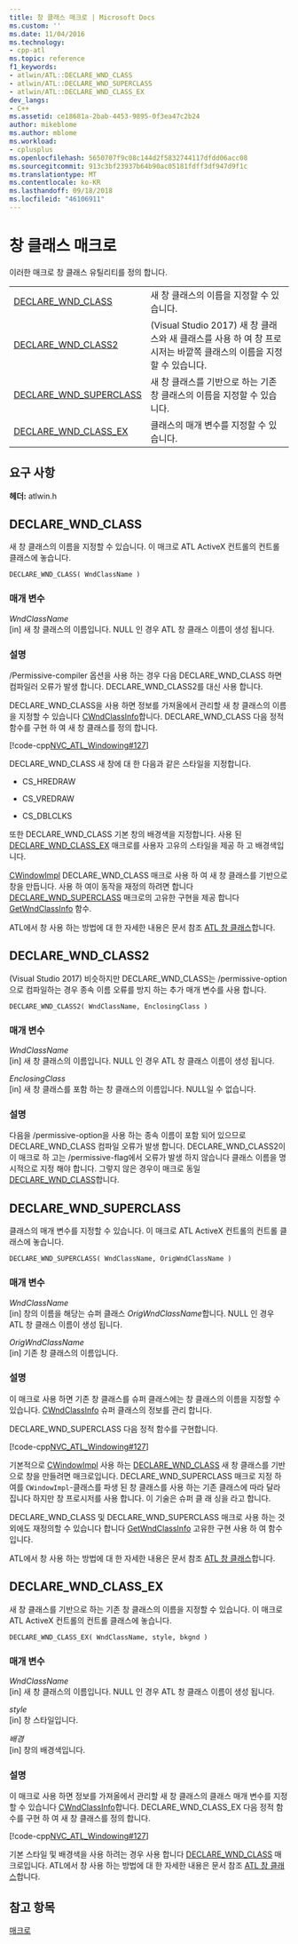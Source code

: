 ```yaml
---
title: 창 클래스 매크로 | Microsoft Docs
ms.custom: ''
ms.date: 11/04/2016
ms.technology:
- cpp-atl
ms.topic: reference
f1_keywords:
- atlwin/ATL::DECLARE_WND_CLASS
- atlwin/ATL::DECLARE_WND_SUPERCLASS
- atlwin/ATL::DECLARE_WND_CLASS_EX
dev_langs:
- C++
ms.assetid: ce18681a-2bab-4453-9895-0f3ea47c2b24
author: mikeblome
ms.author: mblome
ms.workload:
- cplusplus
ms.openlocfilehash: 5650707f9c08c144d2f5832744117dfdd06acc08
ms.sourcegitcommit: 913c3bf23937b64b90ac05181fdff3df947d9f1c
ms.translationtype: MT
ms.contentlocale: ko-KR
ms.lasthandoff: 09/18/2018
ms.locfileid: "46106911"
---
```

# <a name="window-class-macros"></a>창 클래스 매크로

이러한 매크로 창 클래스 유틸리티를 정의 합니다.

|||
|-|-|
|[DECLARE_WND_CLASS](#declare_wnd_class)|새 창 클래스의 이름을 지정할 수 있습니다.|
|[DECLARE_WND_CLASS2](#declare_wnd_class2)|(Visual Studio 2017) 새 창 클래스와 새 클래스를 사용 하 여 창 프로시저는 바깥쪽 클래스의 이름을 지정할 수 있습니다.|
|[DECLARE_WND_SUPERCLASS](#declare_wnd_superclass)|새 창 클래스를 기반으로 하는 기존 창 클래스의 이름을 지정할 수 있습니다.|
|[DECLARE_WND_CLASS_EX](#declare_wnd_class_ex)|클래스의 매개 변수를 지정할 수 있습니다.|  

## <a name="requirements"></a>요구 사항

**헤더:** atlwin.h

##  <a name="declare_wnd_class"></a>  DECLARE_WND_CLASS

새 창 클래스의 이름을 지정할 수 있습니다. 이 매크로 ATL ActiveX 컨트롤의 컨트롤 클래스에 놓습니다.

```
DECLARE_WND_CLASS( WndClassName )
```

### <a name="parameters"></a>매개 변수

*WndClassName*<br/>
[in] 새 창 클래스의 이름입니다. NULL 인 경우 ATL 창 클래스 이름이 생성 됩니다.

### <a name="remarks"></a>설명

/Permissive-compiler 옵션을 사용 하는 경우 다음 DECLARE_WND_CLASS 하면 컴파일러 오류가 발생 합니다. DECLARE_WND_CLASS2를 대신 사용 합니다.

DECLARE_WND_CLASS을 사용 하면 정보를 가져올에서 관리할 새 창 클래스의 이름을 지정할 수 있습니다 [CWndClassInfo](cwndclassinfo-class.md)합니다. DECLARE_WND_CLASS 다음 정적 함수를 구현 하 여 새 창 클래스를 정의 합니다.

[!code-cpp[NVC_ATL_Windowing#127](../../atl/codesnippet/cpp/window-class-macros_1.cpp)]

DECLARE_WND_CLASS 새 창에 대 한 다음과 같은 스타일을 지정합니다.

- CS_HREDRAW

- CS_VREDRAW

- CS_DBLCLKS

또한 DECLARE_WND_CLASS 기본 창의 배경색을 지정합니다. 사용 된 [DECLARE_WND_CLASS_EX](#declare_wnd_class_ex) 매크로를 사용자 고유의 스타일을 제공 하 고 배경색입니다.

[CWindowImpl](cwindowimpl-class.md) DECLARE_WND_CLASS 매크로 사용 하 여 새 창 클래스를 기반으로 창을 만듭니다. 사용 하 여이 동작을 재정의 하려면 합니다 [DECLARE_WND_SUPERCLASS](#declare_wnd_superclass) 매크로의 고유한 구현을 제공 합니다 [GetWndClassInfo](cwindowimpl-class.md#getwndclassinfo) 함수.  

ATL에서 창 사용 하는 방법에 대 한 자세한 내용은 문서 참조 [ATL 창 클래스](../../atl/atl-window-classes.md)합니다.  

##  <a name="declare_wnd_class2"></a>  DECLARE_WND_CLASS2

(Visual Studio 2017) 비슷하지만 DECLARE_WND_CLASS는 /permissive-option으로 컴파일하는 경우 종속 이름 오류를 방지 하는 추가 매개 변수를 사용 합니다.

```
DECLARE_WND_CLASS2( WndClassName, EnclosingClass )
```

### <a name="parameters"></a>매개 변수

*WndClassName*<br/>
[in] 새 창 클래스의 이름입니다. NULL 인 경우 ATL 창 클래스 이름이 생성 됩니다. 

*EnclosingClass*<br/>
[in] 새 창 클래스를 포함 하는 창 클래스의 이름입니다. NULL일 수 없습니다.

### <a name="remarks"></a>설명

다음을 /permissive-option을 사용 하는 종속 이름이 포함 되어 있으므로 DECLARE_WND_CLASS 컴파일 오류가 발생 합니다. DECLARE_WND_CLASS2이이 매크로 하 고는 /permissive-flag에서 오류가 발생 하지 않습니다 클래스 이름을 명시적으로 지정 해야 합니다.
그렇지 않은 경우이 매크로 동일 [DECLARE_WND_CLASS](#declare_wnd_class)합니다.

##  <a name="declare_wnd_superclass"></a>  DECLARE_WND_SUPERCLASS

클래스의 매개 변수를 지정할 수 있습니다. 이 매크로 ATL ActiveX 컨트롤의 컨트롤 클래스에 놓습니다.

```
DECLARE_WND_SUPERCLASS( WndClassName, OrigWndClassName )
```

### <a name="parameters"></a>매개 변수

*WndClassName*<br/>
[in] 창의 이름을 해당는 슈퍼 클래스 *OrigWndClassName*합니다. NULL 인 경우 ATL 창 클래스 이름이 생성 됩니다.

*OrigWndClassName*<br/>
[in] 기존 창 클래스의 이름입니다.

### <a name="remarks"></a>설명

이 매크로 사용 하면 기존 창 클래스를 슈퍼 클래스에는 창 클래스의 이름을 지정할 수 있습니다. [CWndClassInfo](cwndclassinfo-class.md) 슈퍼 클래스의 정보를 관리 합니다.

DECLARE_WND_SUPERCLASS 다음 정적 함수를 구현합니다.

[!code-cpp[NVC_ATL_Windowing#127](../../atl/codesnippet/cpp/window-class-macros_1.cpp)]

기본적으로 [CWindowImpl](cwindowimpl-class.md) 사용 하는 [DECLARE_WND_CLASS](#declare_wnd_class) 새 창 클래스를 기반으로 창을 만들려면 매크로입니다. DECLARE_WND_SUPERCLASS 매크로 지정 하 여를 `CWindowImpl`-클래스를 파생 된 창 클래스를 사용 하는 기존 클래스에 따라 달라 집니다 하지만 창 프로시저를 사용 합니다. 이 기술은 슈퍼 클 래 싱을 라고 합니다.

DECLARE_WND_CLASS 및 DECLARE_WND_SUPERCLASS 매크로 사용 하는 것 외에도 재정의할 수 있습니다 합니다 [GetWndClassInfo](cwindowimpl-class.md#getwndclassinfo) 고유한 구현 사용 하 여 함수입니다.  

ATL에서 창 사용 하는 방법에 대 한 자세한 내용은 문서 참조 [ATL 창 클래스](../../atl/atl-window-classes.md)합니다.

##  <a name="declare_wnd_class_ex"></a>  DECLARE_WND_CLASS_EX

새 창 클래스를 기반으로 하는 기존 창 클래스의 이름을 지정할 수 있습니다. 이 매크로 ATL ActiveX 컨트롤의 컨트롤 클래스에 놓습니다.

```
DECLARE_WND_CLASS_EX( WndClassName, style, bkgnd )
```

### <a name="parameters"></a>매개 변수

*WndClassName*<br/>
[in] 새 창 클래스의 이름입니다. NULL 인 경우 ATL 창 클래스 이름이 생성 됩니다.

*style*<br/>
[in] 창 스타일입니다.

*배경*<br/>
[in] 창의 배경색입니다.

### <a name="remarks"></a>설명

이 매크로 사용 하면 정보를 가져올에서 관리할 새 창 클래스의 클래스 매개 변수를 지정할 수 있습니다 [CWndClassInfo](cwndclassinfo-class.md)합니다. DECLARE_WND_CLASS_EX 다음 정적 함수를 구현 하 여 새 창 클래스를 정의 합니다.

[!code-cpp[NVC_ATL_Windowing#127](../../atl/codesnippet/cpp/window-class-macros_1.cpp)]

기본 스타일 및 배경색을 사용 하려는 경우 사용 합니다 [DECLARE_WND_CLASS](#declare_wnd_class) 매크로입니다. ATL에서 창 사용 하는 방법에 대 한 자세한 내용은 문서 참조 [ATL 창 클래스](../../atl/atl-window-classes.md)합니다.

## <a name="see-also"></a>참고 항목

[매크로](atl-macros.md)

